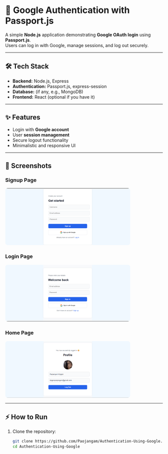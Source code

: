 # 🚀 Google Authentication with Passport.js

A simple **Node.js** application demonstrating **Google OAuth login** using **Passport.js**.  
Users can log in with Google, manage sessions, and log out securely.  

---

## 🛠️ Tech Stack

- **Backend:** Node.js, Express  
- **Authentication:** Passport.js, express-session  
- **Database:** (if any, e.g., MongoDB)  
- **Frontend:** React (optional if you have it)  

---

## ✨ Features

- Login with **Google account**  
- User **session management**  
- Secure logout functionality  
- Minimalistic and responsive UI  

---

## 📸 Screenshots

### Signup Page
<img src="frontend/src/assets/SignUp.png" alt="Signup Page" width="400" style="border-radius:8px;"/>

### Login Page
<img src="frontend/src/assets/Login.png" alt="Login Page" width="400" style="border-radius:8px;"/>

### Home Page
<img src="frontend/src/assets/Home.png" alt="Home Page" width="400" style="border-radius:8px;"/>

---

## ⚡ How to Run

1. Clone the repository:  
   ```bash
   git clone https://github.com/Paojangam/Authentication-Using-Google.git
   cd Authentication-Using-Google
